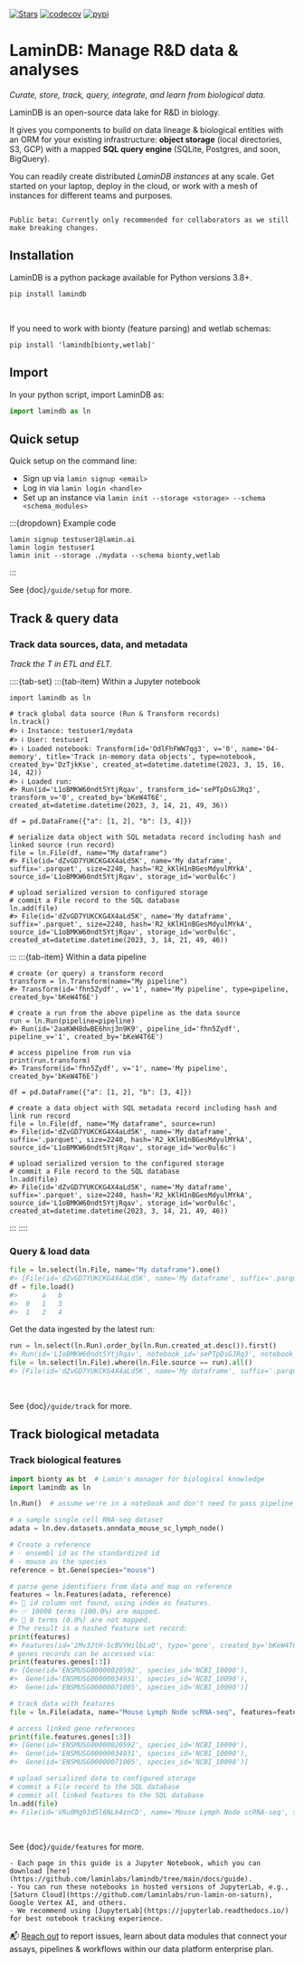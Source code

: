 [![Stars](https://img.shields.io/github/stars/laminlabs/lamindb?logo=GitHub&color=yellow)](https://github.com/laminlabs/lamindb)
[![codecov](https://codecov.io/gh/laminlabs/lamindb/branch/main/graph/badge.svg?token=VKMRJ7OWR3)](https://codecov.io/gh/laminlabs/lamindb)
[![pypi](https://img.shields.io/pypi/v/lamindb?color=blue&label=pypi%20package)](https://pypi.org/project/lamindb)

# LaminDB: Manage R&D data & analyses

_Curate, store, track, query, integrate, and learn from biological data._

LaminDB is an open-source data lake for R&D in biology.

It gives you components to build on data lineage & biological entities with an ORM for your existing infrastructure: **object storage** (local directories, S3, GCP) with a mapped **SQL query engine** (SQLite, Postgres, and soon, BigQuery).

You can readily create distributed _LaminDB instances_ at any scale. Get started on your laptop, deploy in the cloud, or work with a mesh of instances for different teams and purposes.

```{warning}

Public beta: Currently only recommended for collaborators as we still make breaking changes.

```

## Installation

LaminDB is a python package available for Python versions 3.8+.

```shell
pip install lamindb
```

<br>

If you need to work with bionty (feature parsing) and wetlab schemas:

```shell
pip install 'lamindb[bionty,wetlab]'
```

## Import

In your python script, import LaminDB as:

```python
import lamindb as ln
```

## Quick setup

Quick setup on the command line:

- Sign up via `lamin signup <email>`
- Log in via `lamin login <handle>`
- Set up an instance via `lamin init --storage <storage> --schema <schema_modules>`

:::{dropdown} Example code

```shell
lamin signup testuser1@lamin.ai
lamin login testuser1
lamin init --storage ./mydata --schema bionty,wetlab
```

:::

See {doc}`/guide/setup` for more.

## Track & query data

### Track data sources, data, and metadata

_Track the T in ETL and ELT._

::::{tab-set}
:::{tab-item} Within a Jupyter notebook

```{code-block} python
import lamindb as ln

# track global data source (Run & Transform records)
ln.track()
#> ℹ️ Instance: testuser1/mydata
#> ℹ️ User: testuser1
#> ℹ️ Loaded notebook: Transform(id='OdlFhFWW7qg3', v='0', name='04-memory', title='Track in-memory data objects', type=notebook, created_by='DzTjkKse', created_at=datetime.datetime(2023, 3, 15, 16, 14, 42))
#> ℹ️ Loaded run:
#> Run(id='L1oBMKW60ndt5YtjRqav', transform_id='sePTpDsGJRq3', transform_v='0', created_by='bKeW4T6E', created_at=datetime.datetime(2023, 3, 14, 21, 49, 36))

df = pd.DataFrame({"a": [1, 2], "b": [3, 4]})

# serialize data object with SQL metadata record including hash and linked source (run record)
file = ln.File(df, name="My dataframe")
#> File(id='dZvGD7YUKCKG4X4aLd5K', name='My dataframe', suffix='.parquet', size=2240, hash='R2_kKlH1nBGesMdyulMYkA', source_id='L1oBMKW60ndt5YtjRqav', storage_id='wor0ul6c')

# upload serialized version to configured storage
# commit a File record to the SQL database
ln.add(file)
#> File(id='dZvGD7YUKCKG4X4aLd5K', name='My dataframe', suffix='.parquet', size=2240, hash='R2_kKlH1nBGesMdyulMYkA', source_id='L1oBMKW60ndt5YtjRqav', storage_id='wor0ul6c', created_at=datetime.datetime(2023, 3, 14, 21, 49, 46))
```

:::
:::{tab-item} Within a data pipeline

```{code-block} python
# create (or query) a transform record
transform = ln.Transform(name="My pipeline")
#> Transform(id='fhn5Zydf', v='1', name='My pipeline', type=pipeline, created_by='bKeW4T6E')

# create a run from the above pipeline as the data source
run = ln.Run(pipeline=pipeline)
#> Run(id='2aaKWH8dwBE6hnj3n9K9', pipeline_id='fhn5Zydf', pipeline_v='1', created_by='bKeW4T6E')

# access pipeline from run via
print(run.transform)
#> Transform(id='fhn5Zydf', v='1', name='My pipeline', created_by='bKeW4T6E')

df = pd.DataFrame({"a": [1, 2], "b": [3, 4]})

# create a data object with SQL metadata record including hash and link run record
file = ln.File(df, name="My dataframe", source=run)
#> File(id='dZvGD7YUKCKG4X4aLd5K', name='My dataframe', suffix='.parquet', size=2240, hash='R2_kKlH1nBGesMdyulMYkA', source_id='L1oBMKW60ndt5YtjRqav', storage_id='wor0ul6c')

# upload serialized version to the configured storage
# commit a File record to the SQL database
ln.add(file)
#> File(id='dZvGD7YUKCKG4X4aLd5K', name='My dataframe', suffix='.parquet', size=2240, hash='R2_kKlH1nBGesMdyulMYkA', source_id='L1oBMKW60ndt5YtjRqav', storage_id='wor0ul6c', created_at=datetime.datetime(2023, 3, 14, 21, 49, 46))
```

:::
::::

### Query & load data

```python
file = ln.select(ln.File, name="My dataframe").one()
#> [File(id='dZvGD7YUKCKG4X4aLd5K', name='My dataframe', suffix='.parquet', size=2240, hash='R2_kKlH1nBGesMdyulMYkA', source_id='L1oBMKW60ndt5YtjRqav', storage_id='wor0ul6c', created_at=datetime.datetime(2023, 3, 14, 21, 49, 46))]
df = file.load()
#>      a	b
#>  0	1	3
#>  1	2	4
```

Get the data ingested by the latest run:

```python
run = ln.select(ln.Run).order_by(ln.Run.created_at.desc()).first()
#> Run(id='L1oBMKW60ndt5YtjRqav', notebook_id='sePTpDsGJRq3', notebook_v='0', created_by='bKeW4T6E', created_at=datetime.datetime(2023, 3, 14, 21, 49, 36))
file = ln.select(ln.File).where(ln.File.source == run).all()
#> [File(id='dZvGD7YUKCKG4X4aLd5K', name='My dataframe', suffix='.parquet', size=2240, hash='R2_kKlH1nBGesMdyulMYkA', source_id='L1oBMKW60ndt5YtjRqav', storage_id='wor0ul6c', created_at=datetime.datetime(2023, 3, 14, 21, 49, 46))]
```

<br>

See {doc}`/guide/track` for more.

## Track biological metadata

### Track biological features

```python
import bionty as bt  # Lamin's manager for biological knowledge
import lamindb as ln

ln.Run()  # assume we're in a notebook and don't need to pass pipeline_name

# a sample single cell RNA-seq dataset
adata = ln.dev.datasets.anndata_mouse_sc_lymph_node()

# Create a reference
# - ensembl id as the standardized id
# - mouse as the species
reference = bt.Gene(species="mouse")

# parse gene identifiers from data and map on reference
features = ln.Features(adata, reference)
#> 🔶 id column not found, using index as features.
#> ✅ 10000 terms (100.0%) are mapped.
#> 🔶 0 terms (0.0%) are not mapped.
# The result is a hashed feature set record:
print(features)
#> Features(id='2Mv3JtH-ScBVYHilbLaQ', type='gene', created_by='bKeW4T6E')
# genes records can be accessed via:
print(features.genes[:3])
#> [Gene(id='ENSMUSG00000020592', species_id='NCBI_10090'),
#>  Gene(id='ENSMUSG00000034931', species_id='NCBI_10090'),
#>  Gene(id='ENSMUSG00000071005', species_id='NCBI_10090')]

# track data with features
file = ln.File(adata, name="Mouse Lymph Node scRNA-seq", features=features)

# access linked gene references
print(file.features.genes[:3])
#> [Gene(id='ENSMUSG00000020592', species_id='NCBI_10090'),
#>  Gene(id='ENSMUSG00000034931', species_id='NCBI_10090'),
#>  Gene(id='ENSMUSG00000071005', species_id='NCBI_10090')]

# upload serialized data to configured storage
# commit a File record to the SQL database
# commit all linked features to the SQL database
ln.add(file)
#> File(id='VRu0Mg93d5l6NLb4znCD', name='Mouse Lymph Node scRNA-seq', suffix='.h5ad', size=17341245, hash='Qprqj0O23197Ko-VobaZiw', source_id='EB78Sl5KPG6wW6XcOlsm', storage_id='0Xt6BY40', created_at=datetime.datetime(2023, 3, 17, 6, 49, 39))
```

<br>

See {doc}`/guide/features` for more.

```{tip}
- Each page in this guide is a Jupyter Notebook, which you can download [here](https://github.com/laminlabs/lamindb/tree/main/docs/guide).
- You can run these notebooks in hosted versions of JupyterLab, e.g., [Saturn Cloud](https://github.com/laminlabs/run-lamin-on-saturn), Google Vertex AI, and others.
- We recommend using [JupyterLab](https://jupyterlab.readthedocs.io/) for best notebook tracking experience.
```

📬 [Reach out](https://lamin.ai/contact) to report issues, learn about data modules that connect your assays, pipelines & workflows within our data platform enterprise plan.
